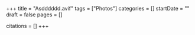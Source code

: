 +++
title = "Asdddddd.avif"
tags = ["Photos"]
categories = []
startDate = ""
draft = false
pages = []

citations = []
+++
